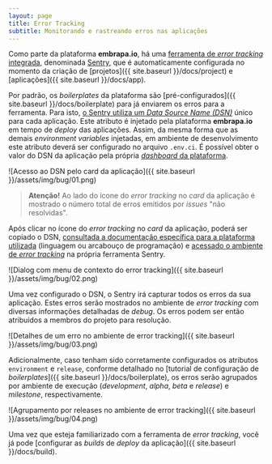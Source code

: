 ```yaml
---
layout: page
title: Error Tracking
subtitle: Monitorando e rastreando erros nas aplicações
---
```


Como parte da plataforma **embrapa.io**, há uma [ferramenta de _error tracking_ integrada](https://bug.embrapa.io), denominada [Sentry](https://sentry.io), que é automaticamente configurada no momento da criação de [projetos]({{ site.baseurl }}/docs/project) e [aplicações]({{ site.baseurl }}/docs/app).

Por padrão, os _boilerplates_ da plataforma são [pré-configurados]({{ site.baseurl }}/docs/boilerplate) para já enviarem os erros para a ferramenta. Para isto, [o Sentry utiliza um _Data Source Name (DSN)_](https://docs.sentry.io/product/sentry-basics/dsn-explainer/) único para cada aplicação. Este atributo é injetado pela plataforma **embrapa.io** em tempo de _deploy_ das aplicações. Assim, da mesma forma que as demais _environment variables_ injetadas, em ambiente de desenvolvimento este atributo deverá ser configurado no arquivo ```.env.ci```. É possível obter o valor do DSN da aplicação pela própria [_dashboard_ da plataforma](https://dashboard.embrapa.io).

![Acesso ao DSN pelo card da aplicação]({{ site.baseurl }}/assets/img/bug/01.png)

> **Atenção!** Ao lado do ícone do _error tracking_ no _card_ da aplicação é mostrado o número total de erros emitidos por _issues_ "não resolvidas".

Após clicar no ícone do _error tracking_ no _card_ da aplicação, poderá ser copiado o DSN, [consultada a documentação específica para a plataforma utilizada](https://docs.sentry.io/platforms/) (linguagem ou arcabouço de programação) e [acessado o ambiente de _error tracking_](https://bug.embrapa.io) na própria ferramenta Sentry.

![Dialog com menu de contexto do error tracking]({{ site.baseurl }}/assets/img/bug/02.png)

Uma vez configurado o DSN, o Sentry irá capturar todos os erros da sua aplicação. Estes erros serão mostrados no ambiente de _error tracking_ com diversas informações detalhadas de _debug_. Os erros podem ser então atribuídos a membros do projeto para resolução.

![Detalhes de um erro no ambiente de error tracking]({{ site.baseurl }}/assets/img/bug/03.png)

Adicionalmente, caso tenham sido corretamente configurados os atributos ```environment``` e ```release```, conforme detalhado no [tutorial de configuração de _boilerplates_]({{ site.baseurl }}/docs/boilerplate), os erros serão agrupados por ambiente de execução (_development_, _alpha_, _beta_ e _release_) e _milestone_, respectivamente.

![Agrupamento por releases no ambiente de error tracking]({{ site.baseurl }}/assets/img/bug/04.png)

Uma vez que esteja familiarizado com a ferramenta de _error tracking_, você já pode [configurar as _builds_ de _deploy_ da aplicação]({{ site.baseurl }}/docs/build).
